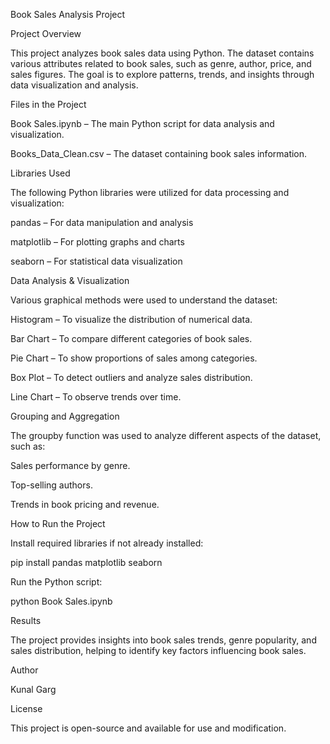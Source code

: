 Book Sales Analysis Project

Project Overview

This project analyzes book sales data using Python. The dataset contains various attributes related to book sales, such as genre, author, price, and sales figures. The goal is to explore patterns, trends, and insights through data visualization and analysis.

Files in the Project

Book Sales.ipynb – The main Python script for data analysis and visualization.

Books_Data_Clean.csv – The dataset containing book sales information.

Libraries Used

The following Python libraries were utilized for data processing and visualization:

pandas – For data manipulation and analysis

matplotlib – For plotting graphs and charts

seaborn – For statistical data visualization

Data Analysis & Visualization

Various graphical methods were used to understand the dataset:

Histogram – To visualize the distribution of numerical data.

Bar Chart – To compare different categories of book sales.

Pie Chart – To show proportions of sales among categories.

Box Plot – To detect outliers and analyze sales distribution.

Line Chart – To observe trends over time.

Grouping and Aggregation

The groupby function was used to analyze different aspects of the dataset, such as:

Sales performance by genre.

Top-selling authors.

Trends in book pricing and revenue.

How to Run the Project

Install required libraries if not already installed:

pip install pandas matplotlib seaborn

Run the Python script:

python Book Sales.ipynb

Results

The project provides insights into book sales trends, genre popularity, and sales distribution, helping to identify key factors influencing book sales.

Author

Kunal Garg

License

This project is open-source and available for use and modification.

